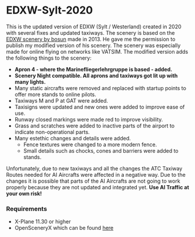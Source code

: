 # EDXW-Sylt-2020
This is the updated version of EDXW (Sylt / Westerland) created in 2020 with several fixes and updated taxiways. The scenery is based on the [EDXW scenery by bosun](https://forums.x-plane.org/index.php?/files/file/18974-edxw-sylt-airport/ )
made in 2013. He gave me the permission to publish my modified version of his scenery. The scenery was especially made for online flying on networks like VATSIM.
The modified version adds the following things to the scenery:

* **Apron 4 - where the Marinefliegerlehrgruppe is based - added.**
* **Scenery Night compatible. All aprons and taxiways got lit up with many lights.**
* Many static aircrafts were removed and replaced with startup points to offer more stands to online pilots.
* Taxiways M and P at GAT were added.
* Taxisigns were updated and new ones were added to improve ease of use.
* Runway closed markings were made red to improve visibility.
* Grass and scratches were added to inactive parts of the airport to indicate non-operational parts.
* Many estethic changes and details were added.
  * Fence textures were changed to a more modern fence.
  * Small details such as chocks, cones and barriers were added to stands.

Unfortunately, due to new taxiways and all the changes the ATC Taxiway Routes needed for AI Aircrafts were affected in a negative way. Due to the changes it 
is possible that parts of the AI Aircrafts are not going to work properly because they are not updated and integrated yet. **Use AI Traffic at your own risk!**

### Requirements

* X-Plane 11.30 or higher
* OpenSceneryX which can be found [here](https://www.opensceneryx.com/)